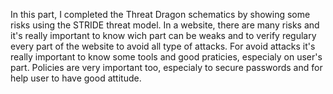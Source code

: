 In this part, I completed the Threat Dragon schematics by showing some risks using the STRIDE threat model. In a website, there are many risks and it's really important to know wich part can be weaks and to verify regulary every part of the website to avoid all type of attacks.
For avoid attacks it's really important to know some tools and good praticies, especialy on user's part. Policies are very important too, especialy to secure passwords and for help user to have good attitude.
